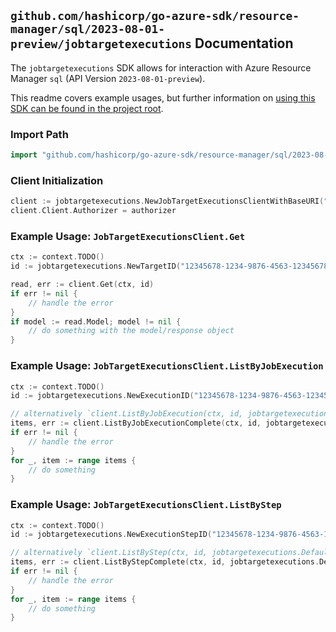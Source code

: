 
## `github.com/hashicorp/go-azure-sdk/resource-manager/sql/2023-08-01-preview/jobtargetexecutions` Documentation

The `jobtargetexecutions` SDK allows for interaction with Azure Resource Manager `sql` (API Version `2023-08-01-preview`).

This readme covers example usages, but further information on [using this SDK can be found in the project root](https://github.com/hashicorp/go-azure-sdk/tree/main/docs).

### Import Path

```go
import "github.com/hashicorp/go-azure-sdk/resource-manager/sql/2023-08-01-preview/jobtargetexecutions"
```


### Client Initialization

```go
client := jobtargetexecutions.NewJobTargetExecutionsClientWithBaseURI("https://management.azure.com")
client.Client.Authorizer = authorizer
```


### Example Usage: `JobTargetExecutionsClient.Get`

```go
ctx := context.TODO()
id := jobtargetexecutions.NewTargetID("12345678-1234-9876-4563-123456789012", "example-resource-group", "serverValue", "jobAgentValue", "jobValue", "jobExecutionIdValue", "stepValue", "targetIdValue")

read, err := client.Get(ctx, id)
if err != nil {
	// handle the error
}
if model := read.Model; model != nil {
	// do something with the model/response object
}
```


### Example Usage: `JobTargetExecutionsClient.ListByJobExecution`

```go
ctx := context.TODO()
id := jobtargetexecutions.NewExecutionID("12345678-1234-9876-4563-123456789012", "example-resource-group", "serverValue", "jobAgentValue", "jobValue", "jobExecutionIdValue")

// alternatively `client.ListByJobExecution(ctx, id, jobtargetexecutions.DefaultListByJobExecutionOperationOptions())` can be used to do batched pagination
items, err := client.ListByJobExecutionComplete(ctx, id, jobtargetexecutions.DefaultListByJobExecutionOperationOptions())
if err != nil {
	// handle the error
}
for _, item := range items {
	// do something
}
```


### Example Usage: `JobTargetExecutionsClient.ListByStep`

```go
ctx := context.TODO()
id := jobtargetexecutions.NewExecutionStepID("12345678-1234-9876-4563-123456789012", "example-resource-group", "serverValue", "jobAgentValue", "jobValue", "jobExecutionIdValue", "stepValue")

// alternatively `client.ListByStep(ctx, id, jobtargetexecutions.DefaultListByStepOperationOptions())` can be used to do batched pagination
items, err := client.ListByStepComplete(ctx, id, jobtargetexecutions.DefaultListByStepOperationOptions())
if err != nil {
	// handle the error
}
for _, item := range items {
	// do something
}
```
